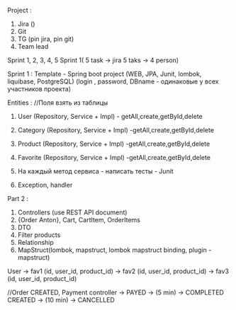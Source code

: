 Project :
1) Jira ()
2) Git
3) TG (pin jira, pin git)
4) Team lead

Sprint 1, 2, 3, 4, 5
Sprint 1( 5 task -> jira 5 taks -> 4 person)

Sprint 1 :
Template - Spring boot project (WEB, JPA, Junit, lombok, liquibase, PostgreSQL)
(login , password, DBname - одинаковые у всех участников проекта)

Entities :
//Поля взять из таблицы
1) User (Repository, Service + Impl) - getAll,create,getById,delete
2) Category (Repository, Service + Impl) -getAll,create,getById,delete
3) Product (Repository, Service + Impl) -getAll,create,getById,delete
4) Favorite (Repository, Service + Impl) -getAll,create,getById,delete

5) На каждый метод сервиса - написать тесты - Junit
6) Exception, handler


Part 2 :
1) Controllers (use REST API document)
2) {Order Anton}, Cart, CartItem, OrderItems
5) DTO
3) Filter products
4) Relationship
6) MapStruct(lombok, mapstruct, lombok mapstruct binding, plugin - mapstruct)

User -> fav1 (id, user_id, product_id)
-> fav2 (id, user_id, product_id)
-> fav3 (id, user_id, product_id)




//Order
CREATED, Payment controller -> PAYED -> (5 min) -> COMPLETED
CREATED -> (10 min) -> CANCELLED


